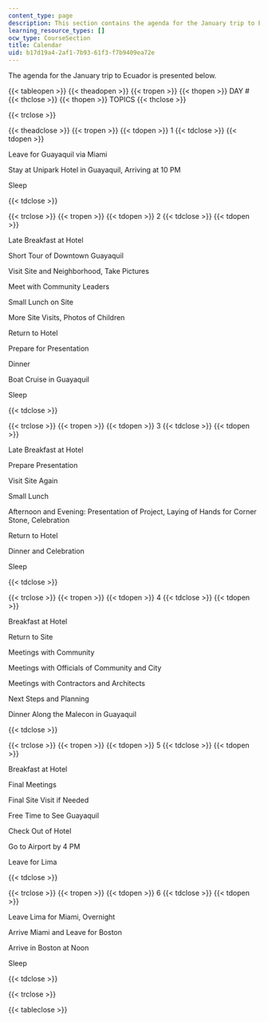 ```yaml
---
content_type: page
description: This section contains the agenda for the January trip to Ecuador.
learning_resource_types: []
ocw_type: CourseSection
title: Calendar
uid: b17d19a4-2af1-7b93-61f3-f7b9409ea72e
---
```


The agenda for the January trip to Ecuador is presented below.

{{< tableopen >}}
{{< theadopen >}}
{{< tropen >}}
{{< thopen >}}
DAY #
{{< thclose >}}
{{< thopen >}}
TOPICS
{{< thclose >}}

{{< trclose >}}

{{< theadclose >}}
{{< tropen >}}
{{< tdopen >}}
1
{{< tdclose >}}
{{< tdopen >}}


Leave for Guayaquil via Miami

Stay at Unipark Hotel in Guayaquil, Arriving at 10 PM

Sleep


{{< tdclose >}}

{{< trclose >}}
{{< tropen >}}
{{< tdopen >}}
2
{{< tdclose >}}
{{< tdopen >}}


Late Breakfast at Hotel

Short Tour of Downtown Guayaquil

Visit Site and Neighborhood, Take Pictures

Meet with Community Leaders

Small Lunch on Site

More Site Visits, Photos of Children

Return to Hotel

Prepare for Presentation

Dinner

Boat Cruise in Guayaquil

Sleep


{{< tdclose >}}

{{< trclose >}}
{{< tropen >}}
{{< tdopen >}}
3
{{< tdclose >}}
{{< tdopen >}}


Late Breakfast at Hotel

Prepare Presentation

Visit Site Again

Small Lunch

Afternoon and Evening: Presentation of Project, Laying of Hands for Corner Stone, Celebration

Return to Hotel

Dinner and Celebration

Sleep


{{< tdclose >}}

{{< trclose >}}
{{< tropen >}}
{{< tdopen >}}
4
{{< tdclose >}}
{{< tdopen >}}


Breakfast at Hotel

Return to Site

Meetings with Community

Meetings with Officials of Community and City

Meetings with Contractors and Architects

Next Steps and Planning

Dinner Along the Malecon in Guayaquil


{{< tdclose >}}

{{< trclose >}}
{{< tropen >}}
{{< tdopen >}}
5
{{< tdclose >}}
{{< tdopen >}}


Breakfast at Hotel

Final Meetings

Final Site Visit if Needed

Free Time to See Guayaquil

Check Out of Hotel

Go to Airport by 4 PM

Leave for Lima


{{< tdclose >}}

{{< trclose >}}
{{< tropen >}}
{{< tdopen >}}
6
{{< tdclose >}}
{{< tdopen >}}


Leave Lima for Miami, Overnight

Arrive Miami and Leave for Boston

Arrive in Boston at Noon

Sleep


{{< tdclose >}}

{{< trclose >}}

{{< tableclose >}}